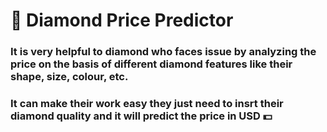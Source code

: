 # :gem: Diamond Price Predictor 
### It is very helpful to diamond who faces issue by analyzing the price on the basis of different diamond features like their shape, size, colour, etc. 
### It can make their work easy they just need to insrt their diamond quality and it will predict the price in USD :dollar:
